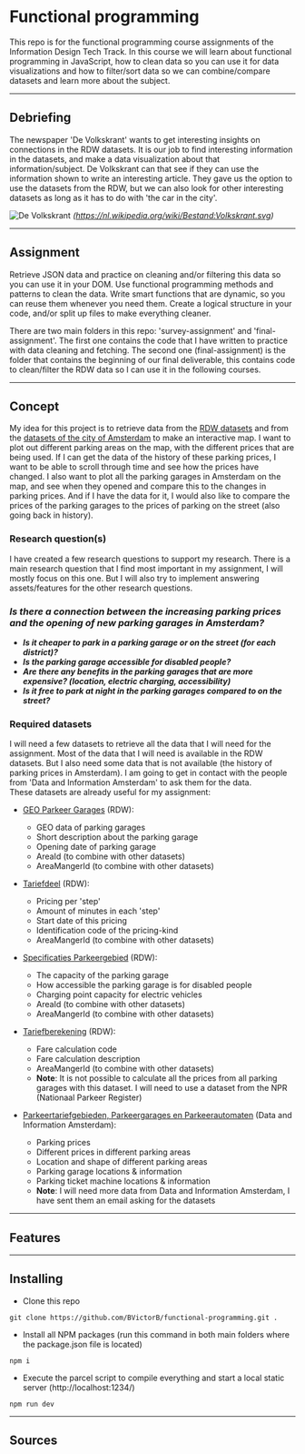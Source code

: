 # Functional programming
This repo is for the functional programming course assignments of the Information Design Tech Track. In this course we will learn about functional programming in JavaScript, how to clean data so you can use it for data visualizations and how to filter/sort data so we can combine/compare datasets and learn more about the subject.
***
## Debriefing
The newspaper 'De Volkskrant' wants to get interesting insights on connections in the RDW datasets. It is our job to find interesting information in the datasets, and make a data visualization about that information/subject. De Volkskrant can that see if they can use the information shown to write an interesting article.
They gave us the option to use the datasets from the RDW, but we can also look for other interesting datasets as long as it has to do with 'the car in the city'.

![De Volkskrant](https://upload.wikimedia.org/wikipedia/commons/thumb/b/b3/Volkskrant.svg/1200px-Volkskrant.svg.png)
_(https://nl.wikipedia.org/wiki/Bestand:Volkskrant.svg)_
***
## Assignment
Retrieve JSON data and practice on cleaning and/or filtering this data so you can use it in your DOM. Use functional programming methods and patterns to clean the data. Write smart functions that are dynamic, so you can reuse them whenever you need them. Create a logical structure in your code, and/or split up files to make everything cleaner.

There are two main folders in this repo: 'survey-assignment' and 'final-assignment'. The first one contains the code that I have written to practice with data cleaning and fetching. The second one (final-assignment) is the folder that contains the beginning of our final deliverable, this contains code to clean/filter the RDW data so I can use it in the following courses.
***
## Concept
My idea for this project is to retrieve data from the [RDW datasets](https://opendata.rdw.nl/browse) and from the [datasets of the city of Amsterdam](https://data.amsterdam.nl/) to make an interactive map. I want to plot out different parking areas on the map, with the different prices that are being used. If I can get the data of the history of these parking prices, I want to be able to scroll through time and see how the prices have changed. I also want to plot all the parking garages in Amsterdam on the map, and see when they opened and compare this to the changes in parking prices. And if I have the data for it, I would also like to compare the prices of the parking garages to the prices of parking on the street (also going back in history).

### Research question(s)
I have created a few research questions to support my research. There is a main research question that I find most important in my assignment, I will mostly focus on this one. But I will also try to implement answering assets/features for the other research questions.
### **_Is there a connection between the increasing parking prices and the opening of new parking garages in Amsterdam?_**
- _**Is it cheaper to park in a parking garage or on the street (for each district)?**_
- _**Is the parking garage accessible for disabled people?**_
- _**Are there any benefits in the parking garages that are more expensive? (location, electric charging, accessibility)**_
- _**Is it free to park at night in the parking garages compared to on the street?**_

### Required datasets
I will need a few datasets to retrieve all the data that I will need for the assignment. Most of the data that I will need is available in the RDW datasets. But I also need some data that is not available (the history of parking prices in Amsterdam). I am going to get in contact with the people from 'Data and Information Amsterdam' to ask them for the data.  
These datasets are already useful for my assignment:
- [GEO Parkeer Garages](https://opendata.rdw.nl/Parkeren/GEO-Parkeer-Garages/t5pc-eb34) (RDW):
    * GEO data of parking garages
    * Short description about the parking garage
    * Opening date of parking garage
    * AreaId (to combine with other datasets)
    * AreaMangerId (to combine with other datasets)

- [Tariefdeel](https://opendata.rdw.nl/Parkeren/Open-Data-Parkeren-TARIEFDEEL/534e-5vdg) (RDW):
    * Pricing per 'step'
    * Amount of minutes in each 'step'
    * Start date of this pricing
    * Identification code of the pricing-kind
    * AreaMangerId (to combine with other datasets)

- [Specificaties Parkeergebied](https://opendata.rdw.nl/Parkeren/Open-Data-Parkeren-SPECIFICATIES-PARKEERGEBIED/b3us-f26s) (RDW):
    * The capacity of the parking garage
    * How accessible the parking garage is for disabled people
    * Charging point capacity for electric vehicles
    * AreaId (to combine with other datasets)
    * AreaMangerId (to combine with other datasets)

- [Tariefberekening](https://opendata.rdw.nl/Parkeren/Open-Data-Parkeren-TARIEFBEREKENING/nfzq-8g7y) (RDW):
    * Fare calculation code
    * Fare calculation description
    * AreaMangerId (to combine with other datasets)
    * **Note**: It is not possible to calculate all the prices from all parking garages with this dataset. I will need to use a dataset from the NPR (Nationaal Parkeer Register)

- [Parkeertariefgebieden, Parkeergarages en Parkeerautomaten](https://data.amsterdam.nl/datasets/vhPVaBEEW6vbCA/parkeertariefgebieden-parkeergarages-en-parkeerautomaten/) (Data and Information Amsterdam):
    * Parking prices
    * Different prices in different parking areas
    * Location and shape of different parking areas
    * Parking garage locations & information
    * Parking ticket machine locations & information
    * **Note**: I will need more data from Data and Information Amsterdam, I have sent them an email asking for the datasets
***
## Features
***
## Installing
- Clone this repo
```
git clone https://github.com/BVictorB/functional-programming.git .
```
- Install all NPM packages (run this command in both main folders where the package.json file is located)
```
npm i
```
- Execute the parcel script to compile everything and start a local static server (http://localhost:1234/)
```
npm run dev
```
***
## Sources
